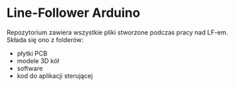 # Line-Follower Arduino
Repozytorium zawiera wszystkie pliki stworzone podczas pracy nad LF-em.
Składa się ono z folderów:
* płytki PCB
* modele 3D kół
* software
* kod do aplikacji sterującej 
